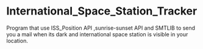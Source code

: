 # International_Space_Station_Tracker
Program that use ISS_Position API ,sunrise-sunset API and SMTLIB to send you a mail when its dark and international space station is visible in your location.
